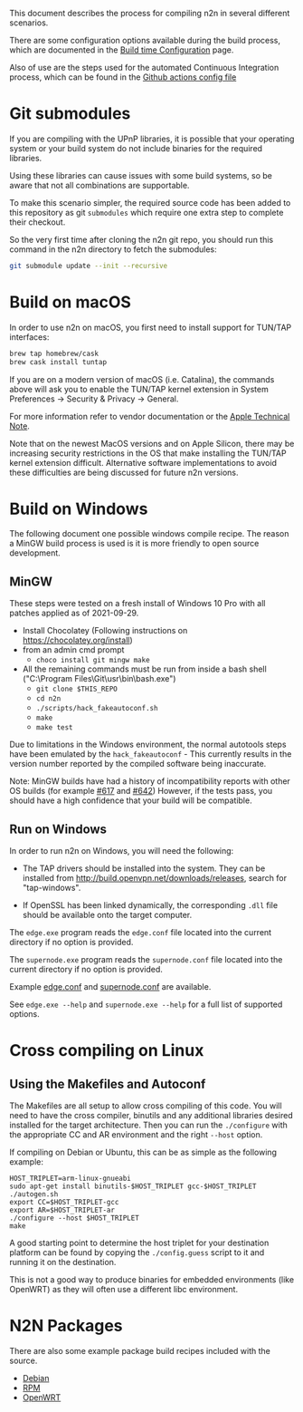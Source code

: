 This document describes the process for compiling n2n in several different
scenarios.

There are some configuration options available during the build process,
which are documented in the [Build time Configuration](BuildConfig.md) page.

Also of use are the steps used for the automated Continuous Integration
process, which can be found in the [Github actions config file](../.github/workflows/tests.yml)

# Git submodules

If you are compiling with the UPnP libraries, it is possible that your
operating system or your build system do not include binaries for the
required libraries.

Using these libraries can cause issues with some build systems, so be
aware that not all combinations are supportable.

To make this scenario simpler, the required source code has been added
to this repository as git `submodules` which require one extra step to
complete their checkout.

So the very first time after cloning the n2n git repo, you should run
this command in the n2n directory to fetch the submodules:

```bash
git submodule update --init --recursive
```

# Build on macOS

In order to use n2n on macOS, you first need to install support for TUN/TAP interfaces:

```bash
brew tap homebrew/cask
brew cask install tuntap
```

If you are on a modern version of macOS (i.e. Catalina), the commands above will ask you to enable the TUN/TAP kernel extension in System Preferences → Security & Privacy → General.

For more information refer to vendor documentation or the [Apple Technical Note](https://developer.apple.com/library/content/technotes/tn2459/_index.html).

Note that on the newest MacOS versions and on Apple Silicon, there may be
increasing security restrictions in the OS that make installing the TUN/TAP
kernel extension difficult.  Alternative software implementations to avoid
these difficulties are being discussed for future n2n versions.

# Build on Windows

The following document one possible windows compile recipe.  The reason
a MinGW build process is used is it is more friendly to open source
development.

## MinGW

These steps were tested on a fresh install of Windows 10 Pro with all patches
applied as of 2021-09-29.

- Install Chocolatey (Following instructions on https://chocolatey.org/install)
- from an admin cmd prompt
    - `choco install git mingw make`
- All the remaining commands must be run from inside a bash shell ("C:\Program Files\Git\usr\bin\bash.exe")
    - `git clone $THIS_REPO`
    - `cd n2n`
    - `./scripts/hack_fakeautoconf.sh`
    - `make`
    - `make test`

Due to limitations in the Windows environment, the normal autotools steps have
been emulated by the `hack_fakeautoconf` - This currently results in the
version number reported by the compiled software being inaccurate.

Note: MinGW builds have had a history of incompatibility reports with other OS
builds (for example [#617](https://github.com/ntop/n2n/issues/617) and [#642](https://github.com/ntop/n2n/issues/642))
However, if the tests pass, you should have a high confidence that your build
will be compatible.

## Run on Windows

In order to run n2n on Windows, you will need the following:

- The TAP drivers should be installed into the system. They can be installed from
  http://build.openvpn.net/downloads/releases, search for "tap-windows".

- If OpenSSL has been linked dynamically, the corresponding `.dll` file should be available
  onto the target computer.

The `edge.exe` program reads the `edge.conf` file located into the current directory if no option is provided.

The `supernode.exe` program reads the `supernode.conf` file located into the current directory if no option is provided.

Example [edge.conf](../packages/etc/n2n/edge.conf.sample)
and [supernode.conf](../packages/etc/n2n/supernode.conf.sample) are available.

See `edge.exe --help` and `supernode.exe --help` for a full list of supported options.

# Cross compiling on Linux

## Using the Makefiles and Autoconf

The Makefiles are all setup to allow cross compiling of this code.  You
will need to have the cross compiler, binutils and any additional libraries
desired installed for the target architecture.  Then you can run the `./configure`
with the appropriate CC and AR environment and the right `--host` option.

If compiling on Debian or Ubuntu, this can be as simple as the following example:

```
HOST_TRIPLET=arm-linux-gnueabi
sudo apt-get install binutils-$HOST_TRIPLET gcc-$HOST_TRIPLET
./autogen.sh
export CC=$HOST_TRIPLET-gcc
export AR=$HOST_TRIPLET-ar
./configure --host $HOST_TRIPLET
make
```

A good starting point to determine the host triplet for your destination platform
can be found by copying the `./config.guess` script to it and running it on the
destination.

This is not a good way to produce binaries for embedded environments (like OpenWRT)
as they will often use a different libc environment.

# N2N Packages

There are also some example package build recipes included with the source.

- [Debian](../packages/debian/README)
- [RPM](../packages/rpm)
- [OpenWRT](../packages/openwrt/README.md)
